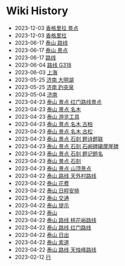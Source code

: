 # Wiki History

- 2023-12-03        [香格里拉 景点](/0034_香格里拉_景点)
- 2023-12-03        [香格里拉](/0033_香格里拉)
- 2023-06-17        [泰山 路线](/0032_泰山_路线)
- 2023-06-17        [泰山 景点](/0030_泰山_景点)
- 2023-06-17        [路线](/0031_路线)
- 2023-06-04        [路线 G318](/0029_路线_G318)
- 2023-06-03        [上海](/0027_上海)
- 2023-05-25        [济南 大明湖](/0025_济南_大明湖)
- 2023-05-25        [济南 趵突泉](/0026_济南_趵突泉)
- 2023-05-04        [济南](/0024_济南)
- 2023-04-23        [泰山 景点 红门路线景点](/0015_泰山_景点_红门路线景点)
- 2023-04-23        [泰山 景点 名木](/0021_泰山_景点_名木)
- 2023-04-23        [泰山 游览工具](/0014_泰山_游览工具)
- 2023-04-23        [泰山 景点 名木 古柏](/0022_泰山_景点_名木_古柏)
- 2023-04-23        [泰山 景点 名木 古松](/0023_泰山_景点_名木_古松)
- 2023-04-23        [泰山 景点 石刻 题诗题联](/0017_泰山_景点_石刻_题诗题联)
- 2023-04-23        [泰山 景点 石刻 石阙碑碣摩崖碑](/0020_泰山_景点_石刻_石阙碑碣摩崖碑)
- 2023-04-23        [泰山 景点 石刻 题记题名](/0018_泰山_景点_石刻_题记题名)
- 2023-04-23        [泰山 景点 石刻](/0019_泰山_景点_石刻)
- 2023-04-23        [泰山 景点 山顶景点](/0016_泰山_景点_山顶景点)
- 2023-04-22        [泰山 路线 天外村路线](/0004_泰山_路线_天外村路线)
- 2023-04-22        [泰山 花费](/0012_泰山_花费)
- 2023-04-22        [泰山 日程安排](/0013_泰山_日程安排)
- 2023-04-22        [泰山 交通](/0009_泰山_交通)
- 2023-04-22        [泰山 提示](/0011_泰山_提示)
- 2023-04-22        [泰山](/0002_泰山)
- 2023-04-22        [泰山 路线 桃花峪路线](/0006_泰山_路线_桃花峪路线)
- 2023-04-22        [泰山 路线 红门路线](/0005_泰山_路线_红门路线)
- 2023-04-22        [泰山 日出](/0010_泰山_日出)
- 2023-04-22        [泰山 索道](/0003_泰山_索道)
- 2023-04-22        [泰山 路线 天烛峰路线](/0008_泰山_路线_天烛峰路线)
- 2023-02-12        [行](/0028_行)
